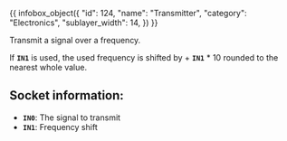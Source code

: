 {{ infobox_object({
	"id": 124,
	"name": "Transmitter",
	"category": "Electronics",
	"sublayer_width": 14,
}) }}

Transmit a signal over a frequency.

If **`IN1`** is used, the used frequency is shifted by + **`IN1`** * 10 rounded to the nearest whole value.

## Socket information:
- **`IN0`**: The signal to transmit
- **`IN1`**: Frequency shift